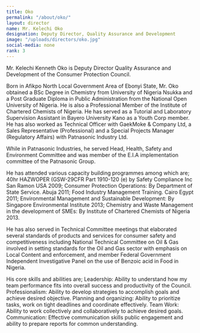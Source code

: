 ```yaml
---
title: Oko
permalink: "/about/oko/"
layout: director
name: Mr. Kelechi Oko
designation: Deputy Director, Quality Assurance and Development
image: "/uploads/directors/oko.jpg"
social-media: none
rank: 3
---
```


Mr. Kelechi Kenneth Oko is Deputy Director Quality Assurance and Development of the Consumer Protection Council.

Born in Afikpo North Local Government Area of Ebonyi State, Mr. Oko obtained a BSc Degree in Chemistry from University of Nigeria Nsukka and a Post Graduate Diploma in Public Administration from the National Open University of Nigeria. He is also a Professional Member of the Institute of Chartered Chemists of Nigeria. He has served as a Tutorial and Laboratory Supervision Assistant in Bayero University Kano as a Youth Corp member. He has also worked as Technical Officer with GaekMoke &amp; Company Ltd, a Sales Representative (Professional) and a Special Projects Manager (Regulatory Affairs) with Patnasonic Industry Ltd.

While in Patnasonic Industries, he served Head, Health, Safety and Environment Committee and was member of the E.I.A implementation committee of the Patnasonic Group.

He has attended various capacity building programmes among which are; 40hr HAZWOPER (GSW-29CFR Part 1910-120 (e) by Safety Compliance Inc San Ramon USA 2009; Consumer Protection Operations: By Department of State Service. Abuja 2011; Food Industry Management Training. Cairo Egypt 2011; Environmental Management and Sustainable Development: By Singapore Environmental Institute 2013; Chemistry and Waste Management in the development of SMEs: By Institute of Chartered Chemists of Nigeria 2013.

He has also served in Technical Committee meetings that elaborated several standards of products and services for consumer safety and competitiveness including National Technical Committee on Oil &amp; Gas involved in setting standards for the Oil and Gas sector with emphasis on Local Content and enforcement, and member Federal Government Independent Investigative Panel on the use of Benzoic acid in Food in Nigeria.

His core skills and abilities are; Leadership: Ability to understand how my team performance fits into overall success and productivity of the Council. Professionalism: Ability to develop strategies to accomplish goals and achieve desired objective. Planning and organizing: Ability to prioritize tasks, work on tight deadlines and coordinate effectively. Team Work: Ability to work collectively and collaboratively to achieve desired goals. Communication: Effective communication skills public engagement and ability to prepare reports for common understanding.